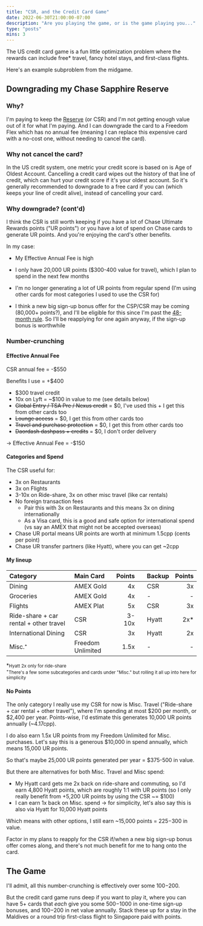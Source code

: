 ```yaml
---
title: "CSR, and the Credit Card Game"
date: 2022-06-30T21:00:00-07:00
description: "Are you playing the game, or is the game playing you..."
type: "posts"
mins: 3
---
```


The US credit card game is a fun little optimization problem where the rewards can include free* travel, fancy hotel stays, and first-class flights.

Here's an example subproblem from the midgame.

## Downgrading my Chase Sapphire Reserve

### Why?
I'm paying to keep the [Reserve](https://creditcards.chase.com/rewards-credit-cards/sapphire/reserve) (or CSR) and I'm not getting enough value out of it for what I'm paying. And I can downgrade the card to a Freedom Flex which has no annual fee (meaning I can replace this expensive card with a no-cost one, without needing to cancel the card).

### Why not cancel the card?
In the US credit system, one metric your credit score is based on is Age of Oldest Account. Cancelling a credit card wipes out the history of that line of credit, which can hurt your credit score if it's your oldest account. So it's generally recommended to downgrade to a free card if you can (which keeps your line of credit alive), instead of cancelling your card.

### Why downgrade? (cont'd)
I think the CSR is still worth keeping if you have a lot of Chase Ultimate Rewards points ("UR points") or you have a lot of spend on Chase cards to generate UR points. And you're enjoying the card's other benefits.

In my case:

* My Effective Annual Fee is high

* I only have 20,000 UR points ($300-400 value for travel), which I plan to spend in the next few months

* I'm no longer generating a lot of UR points from regular spend (I'm using other cards for most categories I used to use the CSR for)

* I think a new big sign-up bonus offer for the CSP/CSR may be coming (80,000+ points?), and I'll be eligible for this since I'm past the [48-month rule](https://www.uponarriving.com/2021/03/18/chase-sapphire-48-month-rule-explained-2021/#:~:text=What%20is%20the%20Chase%20Sapphire%2048%20month%20rule%3F,into%20detail%20about%20the%20Sapphire%2048%20month%20rule.). So I'll be reapplying for one again anyway, if the sign-up bonus is worthwhile

### Number-crunching
#### Effective Annual Fee
CSR annual fee = -$550

Benefits I use = +$400

* $300 travel credit
* 10x on Lyft = ~$100 in value to me (see details below)
* <strike>Global Entry / TSA Pre / Nexus credit</strike> = $0, I've used this + I get this from other cards too
* <strike>Lounge access</strike> = $0, I get this from other cards too
* <strike>Travel and purchase protection</strike> = $0, I get this from other cards too
* <strike>Daordash dashpass + credits</strike> = $0, I don't order delivery

-> Effective Annual Fee = -$150

#### Categories and Spend

The CSR useful for:

* 3x on Restaurants
* 3x on Flights
* 3-10x on Ride-share, 3x on other misc travel (like car rentals)
* No foreign transaction fees
    * Pair this with 3x on Restaurants and this means 3x on dining internationally
    * As a Visa card, this is a good and safe option for international spend (vs say an AMEX that might not be accepted overseas)
* Chase UR portal means UR points are worth at minimum 1.5cpp (cents per point)
* Chase UR transfer partners (like Hyatt), where you can get ~2cpp


#### My lineup

| Category | Main Card | Points | | Backup | Points |
| :------------------------------------- | :---------------- | ----: | --- | :---- | --: |
| Dining                                 | AMEX Gold         |    4x |     | CSR   |  3x |
| Groceries                              | AMEX Gold         |    4x |     | -     |   - |
| Flights                                | AMEX Plat         |    5x |     | CSR   |  3x |
| Ride-share + car rental + other travel | CSR               | 3-10x |     | Hyatt | 2x* |
| International Dining                   | CSR               |    3x |     | Hyatt |  2x |
| Misc.⁺                                 | Freedom Unlimited |  1.5x |     | -     |   - |

*<small>Hyatt 2x only for ride-share</small>  
⁺<small>There's a few some subcategories and cards under "Misc." but rolling it all up into here for simplicity</small>

#### No Points
The only category I really use my CSR for now is Misc. Travel ("Ride-share + car rental + other travel"), where I'm spending at most $200 per month, or $2,400 per year. Points-wise, I'd estimate this generates 10,000 UR points annually (~4.17cpp).

I do also earn 1.5x UR points from my Freedom Unlimited for Misc. purchases. Let's say this is a generous $10,000 in spend annually, which means 15,000 UR points.

So that's maybe 25,000 UR points generated per year = $375-500 in value.

But there are alternatives for both Misc. Travel and Misc spend:

* My Hyatt card gets me 2x back on ride-share and commuting, so I'd earn 4,800 Hyatt points, which are roughly 1:1 with UR points (so I only really benefit from +5,200 UR points by using the CSR ~= $100)
* I can earn 1x back on Misc. spend -> for simplicity, let's also say this is also via Hyatt for 10,000 Hyatt points

Which means with other options, I still earn ~15,000 points = $225-$300 in value.

Factor in my plans to reapply for the CSR if/when a new big sign-up bonus offer comes along, and there's not much benefit for me to hang onto the card.

## The Game

I'll admit, all this number-crunching is effectively over some $100-$200.

But the credit card game runs deep if you want to play it, where you can have 5+ cards that _each_ give you some $500-$1000 in one-time sign-up bonuses, and $100-$200 in net value annually. Stack these up for a stay in the Maldives or a round trip first-class flight to Singapore paid with points.
